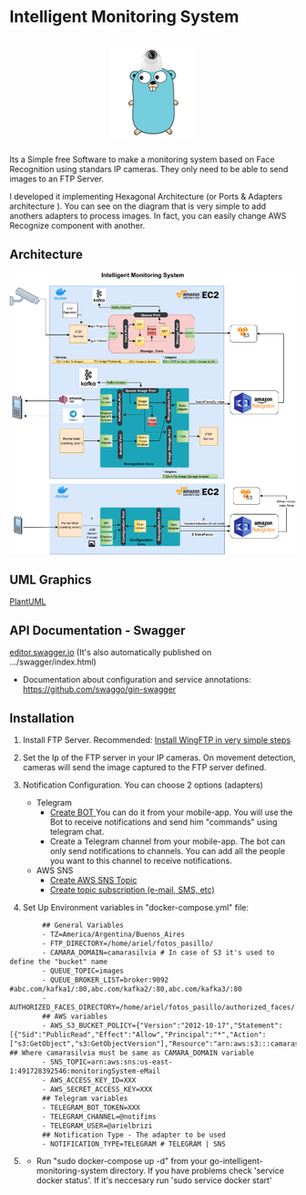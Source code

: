# Intelligent Monitoring System

<h1 align="center"><img alt="gopher-camera" src="documentation/gopher.png"/></h1>

Its a Simple free Software to make a monitoring system based on Face Recognition using standars IP cameras. They only need to be able to send images to an FTP Server.

I developed it implementing Hexagonal Architecture (or Ports & Adapters architecture ). You can see on the diagram that is very simple to add anothers adapters to process images. In fact, you can easily change AWS Recognize component with another.


## Architecture
![Architecture](documentation/Architecture.png)

## UML Graphics

[PlantUML](https://github.com/arielbrizi/go-intelligent-monitoring-system/tree/develop/documentation/puml) 


## API Documentation - Swagger
[editor.swagger.io](https://editor.swagger.io/?url=https://raw.githubusercontent.com/arielbrizi/go-intelligent-monitoring-system/develop/docs/swagger.yaml) (It's also automatically published on .../swagger/index.html)
- Documentation about configuration and service annotations: https://github.com/swaggo/gin-swagger 

## Installation


1) Install FTP Server. Recommended: [Install WingFTP in very simple steps](documentation/wingFTP/README.md)

2) Set the Ip of the FTP server in your IP cameras. On movement detection, cameras will send the image captured  to the FTP server defined.

3) Notification Configuration. You can choose 2 options (adapters)
    - Telegram 
        - [Create BOT ](https://core.telegram.org/bots#3-how-do-i-create-a-bot)
        You can do it from your mobile-app. You will use the Bot to receive notifications and send him "commands" using telegram chat.
        - Create a Telegram channel from your mobile-app. The bot can only send notifications to channels. You can add all the people you want to this channel to receive notifications.
    - AWS SNS 
        - [Create AWS SNS Topic](https://docs.aws.amazon.com/sns/latest/dg/sns-create-topic.html)
        - [Create topic subscription (e-mail, SMS, etc)](https://docs.aws.amazon.com/sns/latest/dg/sns-create-subscribe-endpoint-to-topic.html)



4) Set Up Environment variables in "docker-compose.yml" file:

```
        ## General Variables
        - TZ=America/Argentina/Buenos_Aires
        - FTP_DIRECTORY=/home/ariel/fotos_pasillo/
        - CAMARA_DOMAIN=camarasilvia # In case of S3 it's used to define the "bucket" name
        - QUEUE_TOPIC=images
        - QUEUE_BROKER_LIST=broker:9092 #abc.com/kafka1/:80,abc.com/kafka2/:80,abc.com/kafka3/:80
        - AUTHORIZED_FACES_DIRECTORY=/home/ariel/fotos_pasillo/authorized_faces/
        ## AWS variables
        - AWS_S3_BUCKET_POLICY={"Version":"2012-10-17","Statement":[{"Sid":"PublicRead","Effect":"Allow","Principal":"*","Action":["s3:GetObject","s3:GetObjectVersion"],"Resource":"arn:aws:s3:::camarasilvia/*"}]} ## Where camarasilvia must be same as CAMARA_DOMAIN variable
        - SNS_TOPIC=arn:aws:sns:us-east-1:491728392546:monitoringSystem-eMail
        - AWS_ACCESS_KEY_ID=XXX
        - AWS_SECRET_ACCESS_KEY=XXX
        ## Telegram variables
        - TELEGRAM_BOT_TOKEN=XXX
        - TELEGRAM_CHANNEL=@notifims
        - TELEGRAM_USER=@arielbrizi
        ## Notification Type - The adapter to be used
        - NOTIFICATION_TYPE=TELEGRAM # TELEGRAM | SNS
```
5) - Run "sudo docker-compose up -d" from your go-intelligent-monitoring-system directory. If you have problems check 'service docker status'. If it's neccesary run 'sudo service docker start'
